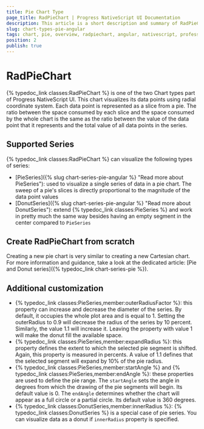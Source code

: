 ```yaml
---
title: Pie Chart Type
page_title: RadPieChart | Progress NativeScript UI Documentation
description: This article is a short description and summary of RadPieChart's features.
slug: chart-types-pie-angular
tags: chart, pie, overview, radpiechart, angular, nativescript, professional, ui
position: 2
publish: true
---
```


# RadPieChart
{% typedoc_link classes:RadPieChart %} is one of the two Chart types part of Progress NativeScript UI. This chart visualizes its data points using radial coordinate system. Each data point is represented as a slice from a pie. The ratio between the space consumed by each slice and the space consumed by the whole chart is the same as the ratio between the value of the data point that it represents and the total value of all data points in the series.

## Supported Series
{% typedoc_link classes:RadPieChart %} can visualize the following types of series:

- [PieSeries]({% slug chart-series-pie-angular %} "Read more about PieSeries"): used to visualize a single series of data in a pie chart. The sweep of a pie's slices is directly proportional to the magnitude of the data point values
- [DonutSeries]({% slug chart-series-pie-angular %} "Read more about DonutSeries"): extend {% typedoc_link classes:PieSeries %} and work in pretty much the same way besides having an empty segment in the center compared to `PieSeries`

## Create RadPieChart from scratch
Creating a new pie chart is very similar to creating a new Cartesian chart. For more information and guidance, take a look at the dedicated article: [Pie and Donut series]({% typedoc_link chart-series-pie %}).

## Additional customization
-  {% typedoc_link classes:PieSeries,member:outerRadiusFactor %}: this property can increase and decrease the diameter of the series. By default, it occupies the whole plot area and is equal to 1.
Setting the outerRadius to 0.9 will decrease the radius of the series by 10 percent.
Similarly, the value 1.1 will increase it. Leaving the property with value 1 will make the donut fill the available space.
- {% typedoc_link classes:PieSeries,member:expandRadius %}: this property defines the extent to which the selected pie segment is shifted.
Again, this property is measured in percents. A value of 1.1 defines that the selected segment will expand by 10% of the pie radius.
- {% typedoc_link classes:PieSeries,member:startAngle %} and {% typedoc_link classes:PieSeries,member:endAngle %}: these properties are used to define the pie range. The `startAngle` sets the angle in degrees from which the drawing of the pie segments will begin.
Its default value is 0. The `endAngle` determines whether the chart will appear as a full circle or a partial circle. Its default value is 360 degrees.
- {% typedoc_link classes:DonutSeries,member:innerRadius %}: {% typedoc_link classes:DonutSeries %} is a special case of pie series. You can visualize data as a donut if `innerRadius` property is specified.
